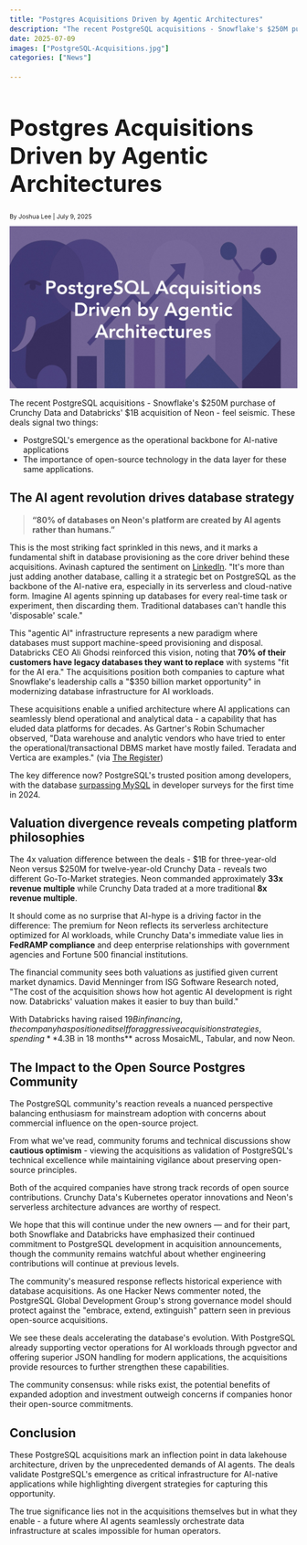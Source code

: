 ```yaml
---
title: "Postgres Acquisitions Driven by Agentic Architectures"
description: "The recent PostgreSQL acquisitions - Snowflake's $250M purchase of Crunchy Data and Databricks' $1B acquisition of Neon - feel seismic. Here's what it means for the near future."
date: 2025-07-09
images: ["PostgreSQL-Acquisitions.jpg"]
categories: ["News"]

---
```


<div class="py-3">
  <div class="row">
  <div class="col-12 pb-3 pe-lg-5">
    <h1 style="font-size:2.5rem;">Postgres Acquisitions Driven by Agentic Architectures</h1>
    <p style="font-size:0.75em;">By Joshua Lee | July 9, 2025</p>
    <div class="ratio ratio-16x9 py-3" style="max-width:890px;">
     <img src="PostgreSQL-Acquisitions.jpg" alt="Postgres Acquisitions Driven by Agentic Architectures" />
    </div>
  </div>
</div>
</div>

The recent PostgreSQL acquisitions - Snowflake's $250M purchase of Crunchy Data and Databricks' $1B acquisition of Neon - feel seismic. These deals signal two things:

<ul>
<li>PostgreSQL's emergence as the operational backbone for AI-native applications</li>
<li>The importance of open-source technology in the data layer for these same applications.</li>
</ul>

## The AI agent revolution drives database strategy

> **“80% of databases on Neon's platform are created by AI agents rather than humans.”** 

This is the most striking fact sprinkled in this news, and it marks a fundamental shift in database provisioning as the core driver behind these acquisitions. Avinash captured the sentiment on <a href="https://www.linkedin.com/posts/avinash-s-553378151_postgresql-neon-crunchydata-activity-7335996644993171457-4ZMJ/" target="_blank" >LinkedIn</a>. "It's more than just adding another database, calling it a strategic bet on PostgreSQL as the backbone of the AI-native era, especially in its serverless and cloud-native form. Imagine AI agents spinning up databases for every real-time task or experiment, then discarding them. Traditional databases can't handle this 'disposable' scale."

This "agentic AI" infrastructure represents a new paradigm where databases must support machine-speed provisioning and disposal. Databricks CEO Ali Ghodsi reinforced this vision, noting that **70% of their customers have legacy databases they want to replace** with systems "fit for the AI era." The acquisitions position both companies to capture what Snowflake's leadership calls a "$350 billion market opportunity" in modernizing database infrastructure for AI workloads.

These acquisitions enable a unified architecture where AI applications can seamlessly blend operational and analytical data - a capability that has eluded data platforms for decades. As Gartner's Robin Schumacher observed, "Data warehouse and analytic vendors who have tried to enter the operational/transactional DBMS market have mostly failed. Teradata and Vertica are examples." (via [The Register](https://www.theregister.com/2025/06/10/snowflake_and_databricks_bank_postgresql/)) 

The key difference now? PostgreSQL's trusted position among developers, with the database [surpassing MySQL](https://dbconvert.com/blog/mysql-vs-postgres-in-2024/) in developer surveys for the first time in 2024.

## Valuation divergence reveals competing platform philosophies

The 4x valuation difference between the deals - $1B for three-year-old Neon versus $250M for twelve-year-old Crunchy Data - reveals two different Go-To-Market strategies. Neon commanded approximately **33x revenue multiple** while Crunchy Data traded at a more traditional **8x revenue multiple**.

It should come as no surprise that AI-hype is a driving factor in the difference: The premium for Neon reflects its serverless architecture optimized for AI workloads, while Crunchy Data's immediate value lies in **FedRAMP compliance** and deep enterprise relationships with government agencies and Fortune 500 financial institutions.

The financial community sees both valuations as justified given current market dynamics. David Menninger from ISG Software Research noted, "The cost of the acquisition shows how hot agentic AI development is right now. Databricks' valuation makes it easier to buy than build." 

With Databricks having raised $19B in financing, the company has positioned itself for aggressive acquisition strategies, spending **$4.3B in 18 months** across MosaicML, Tabular, and now Neon.

## The Impact to the Open Source Postgres Community

The PostgreSQL community's reaction reveals a nuanced perspective balancing enthusiasm for mainstream adoption with concerns about commercial influence on the open-source project. 

From what we've read, community forums and technical discussions show **cautious optimism** - viewing the acquisitions as validation of PostgreSQL's technical excellence while maintaining vigilance about preserving open-source principles.

Both of the acquired companies have strong track records of open source contributions. Crunchy Data's Kubernetes operator innovations and Neon's serverless architecture advances are worthy of respect. 

We hope that this will continue under the new owners — and for their part, both Snowflake and Databricks have emphasized their continued commitment to PostgreSQL development in acquisition announcements, though the community remains watchful about whether engineering contributions will continue at previous levels.

The community's measured response reflects historical experience with database acquisitions. As one Hacker News commenter noted, the PostgreSQL Global Development Group's strong governance model should protect against the "embrace, extend, extinguish" pattern seen in previous open-source acquisitions.

We see these deals accelerating the database's evolution. With PostgreSQL already supporting vector operations for AI workloads through pgvector and offering superior JSON handling for modern applications, the acquisitions provide resources to further strengthen these capabilities. 

The community consensus: while risks exist, the potential benefits of expanded adoption and investment outweigh concerns if companies honor their open-source commitments.

## Conclusion

These PostgreSQL acquisitions mark an inflection point in data lakehouse architecture, driven by the unprecedented demands of AI agents. The deals validate PostgreSQL's emergence as critical infrastructure for AI-native applications while highlighting divergent strategies for capturing this opportunity. 

The true significance lies not in the acquisitions themselves but in what they enable - a future where AI agents seamlessly orchestrate data infrastructure at scales impossible for human operators.


